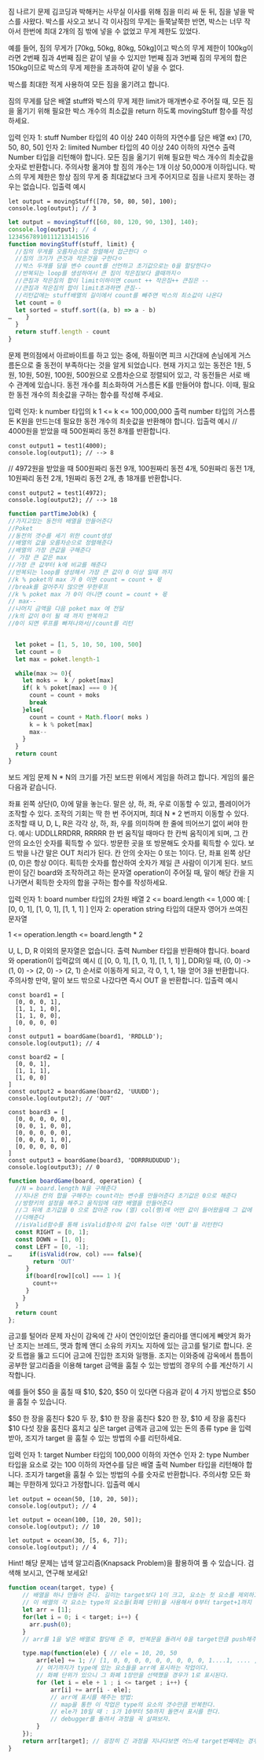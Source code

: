 짐 나르기
문제
김코딩과 박해커는 사무실 이사를 위해 짐을 미리 싸 둔 뒤, 짐을 넣을 박스를 사왔다. 박스를 사오고 보니 각 이사짐의 무게는 들쭉날쭉한 반면, 박스는 너무 작아서 한번에 최대 2개의 짐 밖에 넣을 수 없었고 무게 제한도 있었다.

예를 들어, 짐의 무게가 [70kg, 50kg, 80kg, 50kg]이고 박스의 무게 제한이 100kg이라면 2번째 짐과 4번째 짐은 같이 넣을 수 있지만 1번째 짐과 3번째 짐의 무게의 합은 150kg이므로 박스의 무게 제한을 초과하여 같이 넣을 수 없다.

박스를 최대한 적게 사용하여 모든 짐을 옮기려고 합니다.

짐의 무게를 담은 배열 stuff와 박스의 무게 제한 limit가 매개변수로 주어질 때, 모든 짐을 옮기기 위해 필요한 박스 개수의 최소값을 return 하도록 movingStuff 함수를 작성하세요.

입력
인자 1: stuff
Number 타입의 40 이상 240 이하의 자연수를 담은 배열
ex) [70, 50, 80, 50]
인자 2: limited
Number 타입의 40 이상 240 이하의 자연수
출력
Number 타입을 리턴해야 합니다.
모든 짐을 옮기기 위해 필요한 박스 개수의 최솟값을 숫자로 반환합니다.
주의사항
옮겨야 할 짐의 개수는 1개 이상 50,000개 이하입니다.
박스의 무게 제한은 항상 짐의 무게 중 최대값보다 크게 주어지므로 짐을 나르지 못하는 경우는 없습니다.
입출력 예시

```
let output = movingStuff([70, 50, 80, 50], 100);
console.log(output); // 3
```
```js
let output = movingStuff([60, 80, 120, 90, 130], 140);
console.log(output); // 4
12345678910111213141516
function movingStuff(stuff, limit) {
  //짐의 무게를 오름차순으로 정렬해서 접근한다 ㅇ
  //짐의 크기가 큰것과 작은것을 구한다ㅇ
  //박스 두개를 담을 변수 count를 선언하고 초기값으로는 0을 할당한다ㅇ
  //반복되는 loop를 생성하여서 큰 짐이 작은짐보다 클때까지ㅇ
  //큰짐과 작은짐의 합이 limit이하이면 count ++ 작은짐++ 큰짐은 --
  //큰짐과 작은짐의 합이 limit초과하면 큰짐--
  //리턴값에는 stuff배열의 길이에서 count를 빼주면 박스의 최소값이 나온다
  let count = 0
  let sorted = stuff.sort((a, b) => a - b)
…    }
  }
  return stuff.length - count
}
```

문제
편의점에서 아르바이트를 하고 있는 중에, 하필이면 피크 시간대에 손님에게 거스름돈으로 줄 동전이 부족하다는 것을 알게 되었습니다.
현재 가지고 있는 동전은 1원, 5원, 10원, 50원, 100원, 500원으로 오름차순으로 정렬되어 있고, 각 동전들은 서로 배수 관계에 있습니다.
동전 개수를 최소화하여 거스름돈 K를 만들어야 합니다. 이때, 필요한 동전 개수의 최솟값을 구하는 함수를 작성해 주세요.

입력
인자: k
number 타입의 k
1 <= k <= 100,000,000
출력
number 타입의 거스름돈 K원을 만드는데 필요한 동전 개수의 최솟값을 반환해야 합니다.
입출력 예시
// 4000원을 받았을 때 500원짜리 동전 8개를 반환합니다.
```
const output1 = test1(4000);
console.log(output1); // --> 8
```
// 4972원을 받았을 때 500원짜리 동전 9개, 100원짜리 동전 4개, 50원짜리 동전 1개, 10원짜리 동전 2개, 1원짜리 동전 2개, 총 18개를 반환합니다.
```
const output2 = test1(4972);
console.log(output2); // --> 18
```
```js
function partTimeJob(k) {
//가지고있는 동전의 배열을 만들어준다 
//Poket
//동전의 갯수를 세기 위한 count생성
//배열의 값을 오름차순으로 정렬해준다
//배열의 가장 큰값을 구해준다
// 가장 큰 값은 max
//가장 큰 값부터 k에 비교를 해준다
//반복되는 loop를 생성해서 가장 큰 값이 0 이상 일때 까지
//k % poket의 max 가 0 이면 count = count + 몫
//break를 걸어주지 않으면 무한루프 
//k % poket max 가 0이 아니면 count = count + 몫
// max--
//나머지 금액을 다음 poket max 에 전달
//k의 값이 0이 될 때 까지 반복하고 
//0이 되면 루프를 빠져나와서//count를 리턴


  let poket = [1, 5, 10, 50, 100, 500]
  let count = 0
  let max = poket.length-1

  while(max >= 0){
    let moks =  k / poket[max]
    if( k % poket[max] === 0 ){
      count = count + moks
      break
    }else{
      count = count + Math.floor( moks )
      k = k % poket[max]
      max--
    }
  }
  return count
}

```

보드 게임
문제
N * N의 크기를 가진 보드판 위에서 게임을 하려고 합니다. 게임의 룰은 다음과 같습니다.

좌표 왼쪽 상단(0, 0)에 말을 놓는다.
말은 상, 하, 좌, 우로 이동할 수 있고, 플레이어가 조작할 수 있다.
조작의 기회는 딱 한 번 주어지며, 최대 N * 2 번까지 이동할 수 있다.
조작할 때 U, D, L, R은 각각 상, 하, 좌, 우를 의미하며 한 줄에 띄어쓰기 없이 써야 한다.
예시: UDDLLRRDRR, RRRRR
한 번 움직일 때마다 한 칸씩 움직이게 되며, 그 칸 안의 요소인 숫자를 획득할 수 있다.
방문한 곳을 또 방문해도 숫자를 획득할 수 있다.
보드 밖을 나간 말은 OUT 처리가 된다.
칸 안의 숫자는 0 또는 1이다.
단, 좌표 왼쪽 상단(0, 0)은 항상 0이다.
획득한 숫자를 합산하여 숫자가 제일 큰 사람이 이기게 된다.
보드판이 담긴 board와 조작하려고 하는 문자열 operation이 주어질 때, 말이 해당 칸을 지나가면서 획득한 숫자의 합을 구하는 함수를 작성하세요.

입력
인자 1: board
number 타입의 2차원 배열
2 <= board.length <= 1,000
예: [ [0, 0, 1], [1, 0, 1], [1, 1, 1] ]
인자 2: operation
string 타입의 대문자 영어가 쓰여진 문자열

1 <= operation.length <= board.length * 2

U, L, D, R 이외의 문자열은 없습니다.
출력
Number 타입을 반환해야 합니다.
board와 operation이 입력값의 예시 ([ [0, 0, 1], [1, 0, 1], [1, 1, 1] ], DDR)일 때, (0, 0) -> (1, 0) -> (2, 0) -> (2, 1) 순서로 이동하게 되고, 각 0, 1, 1, 1을 얻어 3을 반환합니다.
주의사항
만약, 말이 보드 밖으로 나갔다면 즉시 OUT 을 반환합니다.
입출력 예시
```
const board1 = [
  [0, 0, 0, 1],
  [1, 1, 1, 0],
  [1, 1, 0, 0],
  [0, 0, 0, 0]
]
const output1 = boardGame(board1, 'RRDLLD');
console.log(output1); // 4
```
```
const board2 = [
  [0, 0, 1],
  [1, 1, 1],
  [1, 0, 0]
]
const output2 = boardGame(board2, 'UUUDD');
console.log(output2); // 'OUT'
```
```
const board3 = [
  [0, 0, 0, 0, 0],
  [0, 0, 1, 0, 0],
  [0, 0, 0, 0, 0],
  [0, 0, 0, 1, 0],
  [0, 0, 0, 0, 0]
]
const output3 = boardGame(board3, 'DDRRRUDUDUD');
console.log(output3); // 0
```
```js
function boardGame(board, operation) {
  //N = board.length N을 구해준다
  //지나온 칸의 합을 구해주는 count라는 변수를 만들어준다 초기값은 0으로 해준다
  //방향키의 설정을 해주고 움직임에 대한 배열을 만들어준다
  //그 뒤에 초기값을 0 으로 잡아준 row (열) col(행)에 어떤 값이 들어왔을때 그 값에 해당하는 것을 
  //더해준다
  //isValid함수를 통해 isValid함수의 값이 false 이면 'OUT'을 리턴한다
  const RIGHT = [0, 1];
  const DOWN = [1, 0];
  const LEFT = [0, -1];
…     if(isValid(row, col) === false){
       return 'OUT'
     }
     if(board[row][col] === 1 ){
       count++
     }
    }
  }
  return count
};
```

금고를 털어라
문제
자신이 감옥에 간 사이 연인이었던 줄리아를 앤디에게 빼앗겨 화가 난 조지는 브레드, 맷과 함께 앤디 소유의 카지노 지하에 있는 금고를 털기로 합니다. 온갖 트랩을 뚫고 드디어 금고에 진입한 조지와 일행들. 조지는 이와중에 감옥에서 틈틈이 공부한 알고리즘을 이용해 target 금액을 훔칠 수 있는 방법의 경우의 수를 계산하기 시작합니다.

예를 들어 $50 을 훔칠 때 $10, $20, $50 이 있다면 다음과 같이 4 가지 방법으로 $50을 훔칠 수 있습니다.

$50 한 장을 훔친다
$20 두 장, $10 한 장을 훔친다
$20 한 장, $10 세 장을 훔친다
$10 다섯 장을 훔친다
훔치고 싶은 target 금액과 금고에 있는 돈의 종류 type 을 입력받아, 조지가 target 을 훔칠 수 있는 방법의 수를 리턴하세요.

입력
인자 1: target
Number 타입의 100,000 이하의 자연수
인자 2: type
Number 타입을 요소로 갖는 100 이하의 자연수를 담은 배열
출력
Number 타입을 리턴해야 합니다.
조지가 target을 훔칠 수 있는 방법의 수를 숫자로 반환합니다.
주의사항
모든 화폐는 무한하게 있다고 가정합니다.
입출력 예시
```
let output = ocean(50, [10, 20, 50]);
console.log(output); // 4

let output = ocean(100, [10, 20, 50]);
console.log(output); // 10

let output = ocean(30, [5, 6, 7]);
console.log(output); // 4
```
Hint!
해당 문제는 냅색 알고리즘(Knapsack Problem)을 활용하여 풀 수 있습니다.
검색해 보시고, 연구해 보세요!

```js
function ocean(target, type) {
    // 배열을 하나 만들어 준다. 길이는 target보다 1이 크고, 요소는 첫 요소를 제외하고 모두 0으로 채워준다. [1, 0, 0, 0, 0, 0, 0, 0, 0,........ , 0] 
    // 이 배열의 각 요소는 type의 요소들(화폐 단위)을 사용해서 0부터 target+1까지 수들을 만들 수 있는 경우의 수이다. 0은 아무것도 고르지 않았을 때의 경우의 수인 1이 미리 할당되어 있고, 나머지 요소들도 경우의 수를 차차 채워 나갈 것이다.
    let arr = [1];
    for(let i = 0; i < target; i++) {
      arr.push(0); 
    }
    // arr를 1을 넣은 배열로 할당해 준 후, 반복문을 돌려서 0을 target만큼 push해주었다.

    type.map(function(ele) { // ele = 10, 20, 50
        arr[ele] += 1; // [1, 0, 0, 0, 0, 0, 0, 0, 0, 0, 1....1, .... , 1]
        // 여기까지가 type에 있는 요소들을 arr에 표시하는 작업이다.
        // 화폐 단위가 있으니 그 화폐 1장만을 선택했을 경우가 1로 표시된다.
        for (let i = ele + 1 ; i <= target ; i++) { 
            arr[i] += arr[i - ele];
            // arr에 표시를 해주는 방법:
            // map을 통한 이 작업은 type의 요소의 갯수만큼 반복한다.
            // ele가 10일 때 : i가 10부터 50까지 돌면서 표시를 한다.
            // debugger를 돌려서 과정을 꼭 살펴보자.
        }
    });
    return arr[target]; // 굉장히 긴 과정을 지나다보면 어느새 target번째에는 경우의 수가 target을 만드는 경우의 수가 들어와 있다.
}
```






